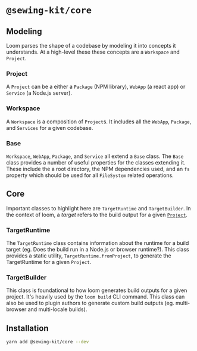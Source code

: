 # `@sewing-kit/core`

## Modeling

Loom parses the shape of a codebase by modeling it into concepts it understands. At a high-level these these concepts are a `Workspace` and `Project`.

### Project

A `Project` can be a either a `Package` (NPM library), `WebApp` (a react app) or `Service` (a Node.js server).

### Workspace

A `Workspace` is a composition of `Project`s. It includes all the `WebApp`, `Package`, and `Services` for a given codebase.

### Base

`Workspace`, `WebApp`, `Package`, and `Service` all extend a `Base` class. The `Base` class provides a number of useful properties for the classes extending it. These include the a root directory, the NPM dependencies used, and an `fs` property which should be used for all `FileSystem` related operations.

## Core

Important classes to highlight here are `TargetRuntime` and `TargetBuilder`. In the context of loom, a _target_ refers to the build output for a given [`Project`](#project).

### TargetRuntime

The `TargetRuntime` class contains information about the runtime for a build target (eg. Does the build run in a Node.js or browser runtime?). This class provides a static utility, `TargetRuntime.fromProject`, to generate the TargetRuntime for a given `Project`.

### TargetBuilder

This class is foundational to how loom generates build outputs for a given project. It's heavily used by the `loom build` CLI command. This class can also be used to plugin authors to generate custom build outputs (eg. multi-browser and multi-locale builds).

## Installation

```sh
yarn add @sewing-kit/core --dev
```
